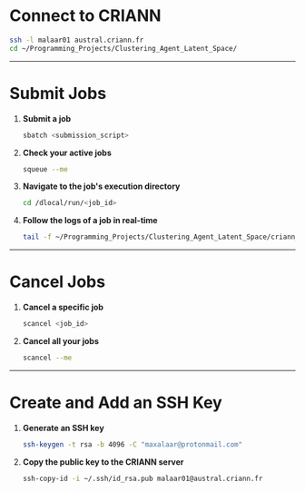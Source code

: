# **Connect to CRIANN**  
```bash
ssh -l malaar01 austral.criann.fr  
cd ~/Programming_Projects/Clustering_Agent_Latent_Space/  
```

---

# **Submit Jobs**  
1. **Submit a job**  
   ```bash
   sbatch <submission_script>
   ```  

2. **Check your active jobs**  
   ```bash
   squeue --me
   ```  

3. **Navigate to the job's execution directory**  
   ```bash
   cd /dlocal/run/<job_id>
   ```  

4. **Follow the logs of a job in real-time**  
   ```bash
   tail -f ~/Programming_Projects/Clustering_Agent_Latent_Space/criann_log/<file_name>
   ```  

---

# **Cancel Jobs**
1. **Cancel a specific job**  
   ```bash
   scancel <job_id>
   ```

2. **Cancel all your jobs**  
   ```bash
   scancel --me
   ```

---

# **Create and Add an SSH Key**  
1. **Generate an SSH key**  
   ```bash
   ssh-keygen -t rsa -b 4096 -C "maxalaar@protonmail.com"
   ```  

2. **Copy the public key to the CRIANN server**  
   ```bash
   ssh-copy-id -i ~/.ssh/id_rsa.pub malaar01@austral.criann.fr
   ```

[//]: # (ssh c23hpda5)

[//]: # (#git pull)

[//]: # (#git reset --hard HEAD)

[//]: # (# Setup CRIANN Environment)

[//]: # ()
[//]: # (To set up the required environment for this project, follow these steps:)

[//]: # ()
[//]: # (1. **Set authorizations:**)

[//]: # (```bash)

[//]: # (chmod +x ./criann/setup_criann_environment.sh)

[//]: # (```)

[//]: # ()
[//]: # (2. **Create a Environment:**)

[//]: # (```bash)

[//]: # (./criann/setup_criann_environment.sh)

[//]: # (```)

[//]: # ()
[//]: # (# Load the Environment)

[//]: # (```bash)

[//]: # (PROJECTNAME=Clustering_Agent_Latent_Space)

[//]: # (module purge)

[//]: # (module load aidl/pytorch/2.2.0-cuda12.1)

[//]: # (export PYTHONUSERBASE=~/packages/$PROJECTNAME)

[//]: # (export PATH=$PATH:~/packages/$PROJECTNAME)

[//]: # (```)

[//]: # ()
[//]: # (Test if the environment is correct :)

[//]: # (```bash)

[//]: # (python3 ./conda/python_environment_information.py)

[//]: # (```)